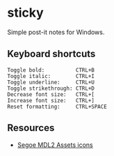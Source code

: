 # sticky

Simple post-it notes for Windows.

## Keyboard shortcuts

    Toggle bold:          CTRL+B
    Toggle italic:        CTRL+I
    Toggle underline:     CTRL+U
    Toggle strikethrough: CTRL+D
    Decrease font size:   CTRL+[
    Increase font size:   CTRL+]
    Reset formatting:     CTRL+SPACE

## Resources

* [Segoe MDL2 Assets icons](https://docs.microsoft.com/en-us/windows/apps/design/style/segoe-ui-symbol-font)
